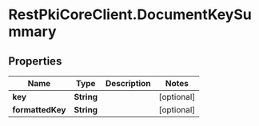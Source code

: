 # RestPkiCoreClient.DocumentKeySummary

## Properties
Name | Type | Description | Notes
------------ | ------------- | ------------- | -------------
**key** | **String** |  | [optional] 
**formattedKey** | **String** |  | [optional] 
